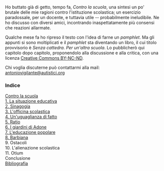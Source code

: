 <link rel="stylesheet" href="assets/style.css">

Ho buttato già di getto, tempo fa, _Contro la scuola_, una sintesi un po' brutale delle mie ragioni contro l'istituzione scolastica; un esercizio paradossale, per un docente, e tuttavia utile -- probabilmente ineludibile. Ne ho discusso con diversi amici, incontrando inaspettatamente più consensi che reazioni allarmate.

Qualche mese fa ho ripreso il testo con l'idea di farne un _pamphlet_. Ma gli appunti si sono moltiplicati e il _pamphlet_ sta diventando un libro, il cui titolo provvisorio è _Senza cattedra. Per un'altra scuola_. Lo pubblicherò qui capitolo dopo capitolo, proponendolo alla discussione e alla critica, con una licenza [Creative Commons BY-NC-ND](https://creativecommons.org/licenses/by-nc-nd/4.0/deed.it).

Chi voglia discuterne può contattarmi alla mail: antoniovigilante@autistici.org

### Indice

[Contro la scuola](contro-la-scuola)  
[1. La situazione educativa](cap01.md)  
[2. Sinagogia](cap02.md)   
[3. L'officina scolastica](cap03.md)  
[4. Un'uguaglianza di fatto](cap04.md)  
[5. Ratio](cap05.md)  
[6. I giardini di Adone](cap06.md)  
[7. L'educazione popolare](cap07.md)  
[8. Barbiana](cap08.md)  
9\. Ostacoli  
10\. L'alienazione scolastica  
11\. Otium  
Conclusione  
[Bibliografia](bibliografia.md)  
